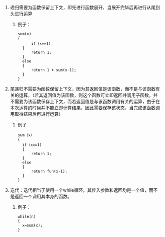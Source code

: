 1. 递归需要为函数保留上下文，即先进行函数展开，当展开完毕后再进行从尾到头进行运算

   1. 例子：

      ```
      sum(x)
      {
      		if（x==1)
      	{
      		return 1;
      	}
      	else
      	{
      		return 1 + sum(x-1);
      	}
      }
      ```

      

2. 尾递归不需要为函数保留上下文，因为其返回值是该函数，而不是与该函数有关的运算，（若其返回值为该函数，则这个函数可立即返回并调用子函数，并不需要为该函数保存上下文，而若返回值是与该函数调用有关的运算，由于在本次运算的时候并不能立即计算结果，因此需要保存该状态，当完成该函数调用取得结果后再进行运算）

   1. 例子

      ```
      sum（x）
      {
      	if（x==1)
      	{
      		return 1;
      	}
      	else
      	{
      		return fun(x-1);
      	}
      }
      ```

      

3. 迭代：迭代相当于使用一个while循环，其传入参数和返回均是一个值，而不是返回一个调用其本身的函数。

   1. 例子：

      ```
      while(n)
      {
      	x=sum(x);
      }
      ```

      